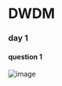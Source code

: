 # DWDM
### day 1
#### question 1
![image](https://github.com/Vijitha03/DWDM/assets/113349410/7978b3ef-3d4e-4bd3-bc4c-052a0dc9deca)

